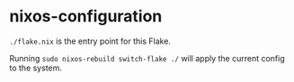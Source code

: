 # nixos-configuration

`./flake.nix` is the entry point for this Flake.   

Running `sudo nixos-rebuild switch-flake ./` will apply the current config to the system.

